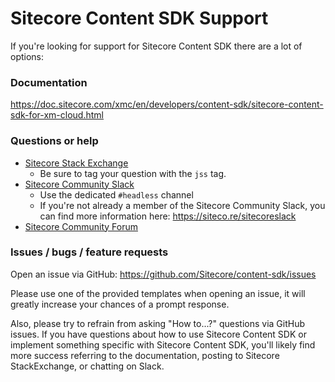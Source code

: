 # Sitecore Content SDK Support

If you're looking for support for Sitecore Content SDK there are a lot of options:

### Documentation

https://doc.sitecore.com/xmc/en/developers/content-sdk/sitecore-content-sdk-for-xm-cloud.html

### Questions or help

- [Sitecore Stack Exchange](https://sitecore.stackexchange.com/questions/tagged/jss)
  - Be sure to tag your question with the `jss` tag.
- [Sitecore Community Slack](https://sitecorechat.slack.com)
  - Use the dedicated `#headless` channel
  - If you're not already a member of the Sitecore Community Slack, you can find more information here: https://siteco.re/sitecoreslack
- [Sitecore Community Forum](https://community.sitecore.net/developers/f/40)

### Issues / bugs / feature requests

Open an issue via GitHub: https://github.com/Sitecore/content-sdk/issues

Please use one of the provided templates when opening an issue, it will greatly increase your chances of a prompt response.

Also, please try to refrain from asking "How to...?" questions via GitHub issues. If you have questions about how to use Sitecore Content SDK or implement something specific with Sitecore Content SDK, you'll likely find more success referring to the documentation, posting to Sitecore StackExchange, or chatting on Slack.
